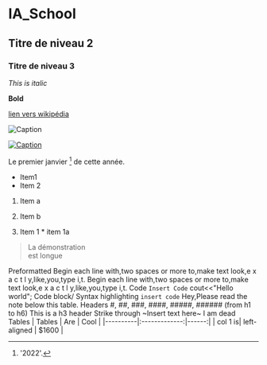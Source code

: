 # IA_School

## Titre de niveau 2

### Titre de niveau 3

*This is italic*

**Bold**

[lien vers wikipédia](https://fr.wikipedia.org)

![Caption](https://camo.githubusercontent.com/fb936e68a052eca6a4a8cd34217732ae9c54d27b4f926cc0f46213270d9a8983/687474703a2f2f692e696d6775722e636f6d2f68524c75657a322e706e67)

[![Caption](https://camo.githubusercontent.com/fb936e68a052eca6a4a8cd34217732ae9c54d27b4f926cc0f46213270d9a8983/687474703a2f2f692e696d6775722e636f6d2f68524c75657a322e706e67)](https://fr.wikipedia.org)

Le premier janvier [^1] de cette année.

  

* Item1
* Item 2	

1. Item a 
2. Item b	

1. Item 1 * item 1a
	
> La démonstration  
> est longue
	

Preformatted	Begin each line with,two spaces or more to,make text look,e x a c t l y,like,you,type i,t.	Begin each line with,two spaces or more to,make text look,e x a c t l y,like,you,type i,t.
Code	`Insert Code`	cout<<"Hello world";
Code block/ Syntax highlighting	```insert code```	Hey,Please read the note below this table.
Headers	#, ##, ###, ####, #####, ###### (from h1 to h6)	
This is a h3 header
Strike through	~Insert text here~	I am dead
Tables	| Tables | Are | Cool | |----------|:-------------:|------:| | col 1 is| left-aligned | $1600 |	

[^1]: '2022'.